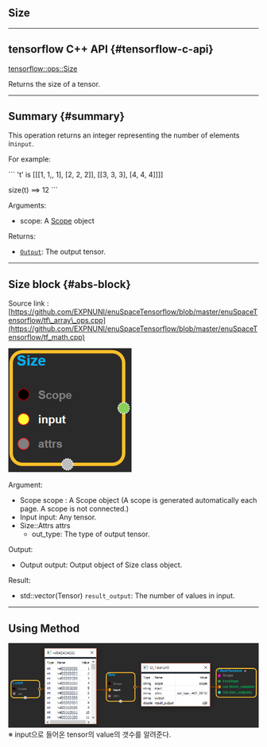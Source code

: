 ## Size

---

## tensorflow C++ API {#tensorflow-c-api}

[tensorflow::ops::Size](https://www.tensorflow.org/api_docs/cc/class/tensorflow/ops/size.html)

Returns the size of a tensor.

---

## Summary {#summary}

This operation returns an integer representing the number of elements in`input`.

For example:

\`\`\` 't' is \[\[\[1, 1,, 1\], \[2, 2, 2\]\], \[\[3, 3, 3\], \[4, 4, 4\]\]\]\]

size\(t\) ==&gt; 12 \`\`\`

Arguments:

* scope: A [Scope](https://www.tensorflow.org/api_docs/cc/class/tensorflow/scope.html#classtensorflow_1_1_scope) object

Returns:

* [`Output`](https://www.tensorflow.org/api_docs/cc/class/tensorflow/output.html#classtensorflow_1_1_output): The output tensor.

---

## Size block {#abs-block}

Source link :[https://github.com/EXPNUNI/enuSpaceTensorflow/blob/master/enuSpaceTensorflow/tf\_array\_ops.cpp](https://github.com/EXPNUNI/enuSpaceTensorflow/blob/master/enuSpaceTensorflow/tf_math.cpp)

![](/assets/array_ops/size1.png)

Argument:

* Scope scope : A Scope object \(A scope is generated automatically each page. A scope is not connected.\)
* Input input: Any tensor.
* Size::Attrs attrs
  * out\_type: The type of output tensor.

Output:

* Output output: Output object of Size class object.

Result:

* std::vector\(Tensor\) `result_output`: The number of values in input.

---

## Using Method

![](/assets/array_ops/size2.png)※ input으로 들어온 tensor의 value의 갯수를 알려준다.

